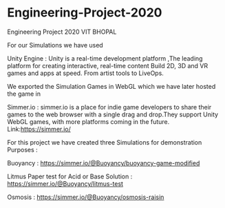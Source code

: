 # Engineering-Project-2020
Engineering Project 2020 VIT BHOPAL

For our Simulations we have used 

Unity Engine : Unity is a real-time development platform ,The leading platform for creating interactive, real-time content
Build 2D, 3D and VR games and apps at speed. From artist tools to LiveOps.

We exported the Simulation Games in WebGL which we have later hosted the game in 

Simmer.io : simmer.io is a place for indie game developers to share their games to the web browser with a single drag and drop.They support Unity WebGL games, with more platforms coming in the future.
Link:https://simmer.io/

For this project we have created three Simulations for demonstration Purposes :

Buoyancy : https://simmer.io/@Buoyancy/buoyancy-game-modified

Litmus Paper test for Acid or Base Solution : https://simmer.io/@Buoyancy/litmus-test

Osmosis : https://simmer.io/@Buoyancy/osmosis-raisin


